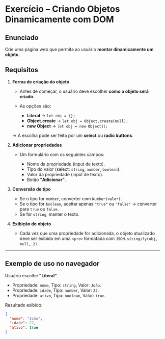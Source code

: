 # Exercício – Criando Objetos Dinamicamente com DOM

## Enunciado

Crie uma página web que permita ao usuário **montar dinamicamente um objeto**.

## Requisitos

1. **Forma de criação do objeto**

   * Antes de começar, o usuário deve escolher **como o objeto será criado**.
   * As opções são:

     * **Literal** → `let obj = {};`
     * **Object.create** → `let obj = Object.create(null);`
     * **new Object** → `let obj = new Object();`

   → A escolha pode ser feita por um **select** ou **radio buttons**.

2. **Adicionar propriedades**

   * Um formulário com os seguintes campos:

     * Nome da propriedade (input de texto).
     * Tipo do valor (select: `string`, `number`, `boolean`).
     * Valor da propriedade (input de texto).
     * Botão **"Adicionar"**.

3. **Conversão de tipo**

   * Se o tipo for `number`, converter com `Number(valor)`.
   * Se o tipo for `boolean`, aceitar apenas `"true"` ou `"false"` → converter para `true` ou `false`.
   * Se for `string`, manter o texto.

4. **Exibição do objeto**

   * Cada vez que uma propriedade for adicionada, o objeto atualizado deve ser exibido em uma `<pre>` formatada com `JSON.stringify(obj, null, 2)`.

---

## Exemplo de uso no navegador

Usuário escolhe **"Literal"**.

* Propriedade: `nome`, Tipo: `string`, Valor: `João`.
* Propriedade: `idade`, Tipo: `number`, Valor: `22`.
* Propriedade: `ativo`, Tipo: `boolean`, Valor: `true`.

Resultado exibido:

```json
{
  "nome": "João",
  "idade": 22,
  "ativo": true
}
```